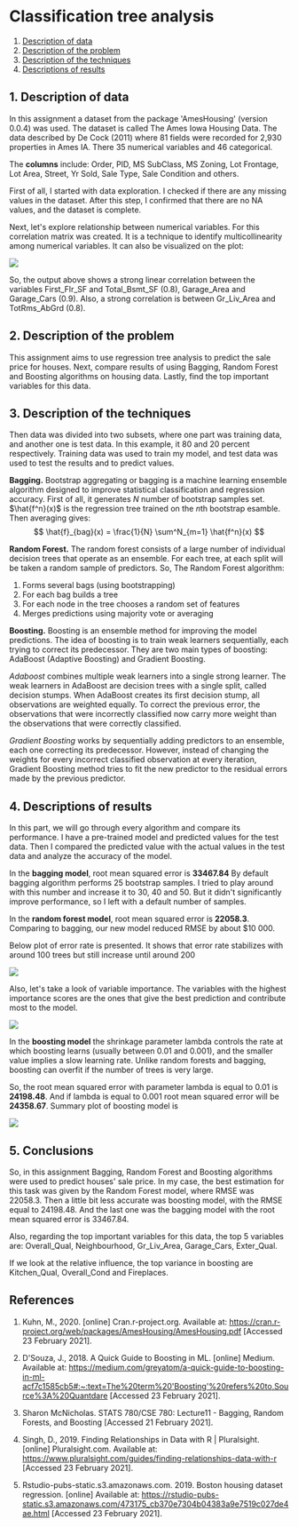 # Classification tree analysis

1. [Description of data](#1-description-of-data)
2. [Description of the problem](#2-description-of-the-problem)
3. [Description of the techniques](#3-description-of-the-techniques)
4. [Descriptions of results](#4-descriptions-of-results)


## 1. Description of data 

In this assignment a dataset from the package 'AmesHousing' (version 0.0.4) was used. The dataset is called The Ames Iowa Housing Data. The data described by De Cock (2011) where 81 fields were recorded for 2,930 properties in Ames IA. There 35 numerical variables and 46 categorical.

The **columns** include: Order, PID, MS SubClass, MS Zoning, Lot Frontage, Lot Area, Street, Yr Sold, Sale Type, Sale Condition and others.   

First of all, I started with data exploration. I checked if there are any missing values in the dataset. After this step, I confirmed that there are no NA values, and the dataset is complete. 

Next, let's explore relationship between numerical variables. For this correlation matrix was created. It is a technique to identify multicollinearity among numerical variables. It can also be visualized on the plot:

![](Plots/Rplot.png)

So, the output above shows a strong linear correlation between the variables First_Flr_SF and Total_Bsmt_SF (0.8), Garage_Area and Garage_Cars (0.9). Also, a strong correlation is between Gr_Liv_Area and TotRms_AbGrd (0.8).

## 2. Description of the problem 

This assignment aims to use regression tree analysis to predict the sale price for houses. Next, compare results of using Bagging, Random Forest and Boosting algorithms on housing data. Lastly, find the top important variables for this data. 

## 3. Description of the techniques 

Then data was divided into two subsets, where one part was training data, and another one is test data. In this example, it 80 and 20 percent respectively. Training data was used to train my model, and test data was used to test the results and to predict values.

**Bagging.** Bootstrap aggregating or bagging is a machine learning ensemble algorithm designed to improve statistical classification and regression accuracy. 
First of all, it generates $N$ number of bootstrap samples set. $\hat{f^n}(x)$ is the regression tree trained on the $n$th bootstrap esamble. Then averaging gives: 
$$ \hat{f}_{bag}(x) = \frac{1}{N} \sum^N_{m=1} \hat{f^n}(x) $$

**Random Forest.** The random forest consists of a large number of individual decision trees that operate as an ensemble.  For each tree, at each split will be taken a random sample of predictors. So, The Random Forest algorithm:

1) Forms several bags (using bootstrapping)
2) For each bag builds a tree
3) For each node in the tree chooses a random set of features
4) Merges predictions using majority vote or averaging

**Boosting.** Boosting is an ensemble method for improving the model predictions. The idea of boosting is to train weak learners sequentially, each trying to correct its predecessor. They are two main types of boosting: AdaBoost (Adaptive Boosting) and Gradient Boosting.

*Adaboost* combines multiple weak learners into a single strong learner. The weak learners in AdaBoost are decision trees with a single split, called decision stumps. When AdaBoost creates its first decision stump, all observations are weighted equally. To correct the previous error, the observations that were incorrectly classified now carry more weight than the observations that were correctly classified.

*Gradient Boosting* works by sequentially adding predictors to an ensemble, each one correcting its predecessor. However, instead of changing the weights for every incorrect classified observation at every iteration, Gradient Boosting method tries to fit the new predictor to the residual errors made by the previous predictor.

## 4. Descriptions of results 

In this part, we will go through every algorithm and compare its performance. I have a pre-trained model and predicted values for the test data. Then I compared the predicted value with the actual values in the test data and analyze the accuracy of the model.

In the **bagging model**, root mean squared error is **33467.84** By default bagging algorithm performs 25 bootstrap samples. I tried to play around with this number and increase it to 30, 40 and 50. But it didn't significantly improve performance, so I left with a default number of samples. 

In the **random forest model**, root mean squared error is **22058.3**. Comparing to bagging, our new model reduced RMSE by about $10 000. 

Below plot of error rate is presented. It shows that error rate stabilizes with around 100 trees but still increase until around 200

![](Plots/Rplot03.png)

Also, let's take a look of variable importance. The variables with the highest importance scores are the ones that give the best prediction and contribute most to the model.

![](Plots/Rplot06.png)

In the **boosting model** the shrinkage parameter lambda controls the rate at which boosting learns (usually between 0.01 and 0.001), and the smaller value implies a slow learning rate. Unlike random forests and bagging, boosting can overfit if the number of trees is very large.

So, the root mean squared error with parameter lambda is equal to 0.01 is **24198.48**. And if lambda is equal to 0.001 root mean squared error will be **24358.67**. Summary plot of boosting model is

![](Plots/Rplot04.png)

## 5. Conclusions 

So, in this assignment Bagging, Random Forest and Boosting algorithms were used to predict houses' sale price.  In my case, the best estimation for this task was given by the Random Forest model, where RMSE was 22058.3. Then a little bit less accurate was boosting model, with the RMSE equal to 24198.48. And the last one was the bagging model with the root mean squared error is 33467.84.

Also, regarding the top important variables for this data, the top 5 variables are: Overall_Qual, Neighbourhood, Gr_Liv_Area, Garage_Cars, Exter_Qual. 

If we look at the relative influence, the top variance in boosting are Kitchen_Qual, Overall_Cond and Fireplaces.

## References

1. Kuhn, M., 2020. [online] Cran.r-project.org. Available at: <https://cran.r-project.org/web/packages/AmesHousing/AmesHousing.pdf> [Accessed 23 February 2021].

2. D'Souza, J., 2018. A Quick Guide to Boosting in ML. [online] Medium. Available at: <https://medium.com/greyatom/a-quick-guide-to-boosting-in-ml-acf7c1585cb5#:~:text=The%20term%20'Boosting'%20refers%20to,Source%3A%20Quantdare> [Accessed 23 February 2021].

3. Sharon McNicholas. STATS 780/CSE 780: Lecture11 - Bagging, Random Forests, and Boosting [Accessed 21 February 2021].

4. Singh, D., 2019. Finding Relationships in Data with R | Pluralsight. [online] Pluralsight.com. Available at: <https://www.pluralsight.com/guides/finding-relationships-data-with-r> [Accessed 23 February 2021].

5. Rstudio-pubs-static.s3.amazonaws.com. 2019. Boston housing dataset regression. [online] Available at: <https://rstudio-pubs-static.s3.amazonaws.com/473175_cb370e7304b04383a9e7519c027de4ae.html> [Accessed 23 February 2021].

